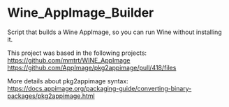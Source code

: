 # Wine_AppImage_Builder

Script that builds a Wine AppImage, so you can run Wine without installing it.

This project was based in the following projects:
https://github.com/mmtrt/WINE_AppImage
https://github.com/AppImage/pkg2appimage/pull/418/files

More details about pkg2appimage syntax:
https://docs.appimage.org/packaging-guide/converting-binary-packages/pkg2appimage.html
